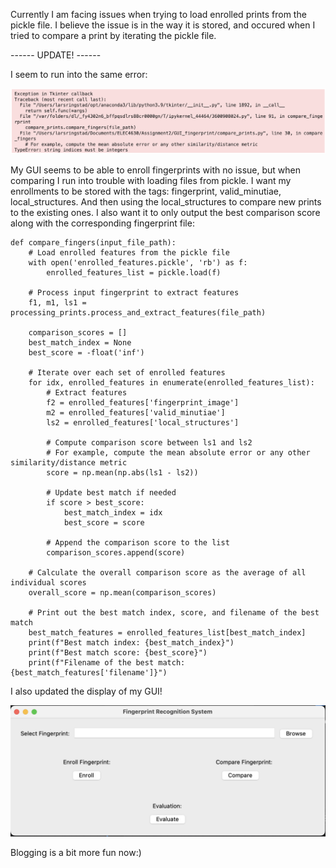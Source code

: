 Currently I am facing issues when trying to load enrolled prints from the pickle file.
I believe the issue is in the way it is stored, and occured when I tried to compare a print by iterating the pickle file.

------ UPDATE! ------

I seem to run into the same error:

![Type Error in pickle](/images/Error_message_GUI1.png)

My GUI seems to be able to enroll fingerprints with no issue, but when comparing I run into trouble with loading files from pickle.
I want my enrollments to be stored with the tags: fingerprint, valid_minutiae, local_structures.
And then using the local_structures to compare new prints to the existing ones. I also want it to only output the best comparison score along with the corresponding fingerprint file:


    def compare_fingers(input_file_path):
        # Load enrolled features from the pickle file
        with open('enrolled_features.pickle', 'rb') as f:
            enrolled_features_list = pickle.load(f)
            
        # Process input fingerprint to extract features
        f1, m1, ls1 = processing_prints.process_and_extract_features(file_path)
    
        comparison_scores = []
        best_match_index = None
        best_score = -float('inf')
    
        # Iterate over each set of enrolled features
        for idx, enrolled_features in enumerate(enrolled_features_list):
            # Extract features
            f2 = enrolled_features['fingerprint_image']
            m2 = enrolled_features['valid_minutiae']
            ls2 = enrolled_features['local_structures']
    
            # Compute comparison score between ls1 and ls2
            # For example, compute the mean absolute error or any other similarity/distance metric
            score = np.mean(np.abs(ls1 - ls2))
    
            # Update best match if needed
            if score > best_score:
                best_match_index = idx
                best_score = score
    
            # Append the comparison score to the list
            comparison_scores.append(score)
    
        # Calculate the overall comparison score as the average of all individual scores
        overall_score = np.mean(comparison_scores)
    
        # Print out the best match index, score, and filename of the best match
        best_match_features = enrolled_features_list[best_match_index]
        print(f"Best match index: {best_match_index}")
        print(f"Best match score: {best_score}")
        print(f"Filename of the best match: {best_match_features['filename']}")


        
I also updated the display of my GUI!

![New GUI (Again..)](/images/NewGUI_16.30.png)

Blogging is a bit more fun now:)
